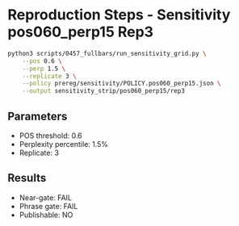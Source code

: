 # Reproduction Steps - Sensitivity pos060_perp15 Rep3

```bash
python3 scripts/0457_fullbars/run_sensitivity_grid.py \
    --pos 0.6 \
    --perp 1.5 \
    --replicate 3 \
    --policy prereg/sensitivity/POLICY.pos060_perp15.json \
    --output sensitivity_strip/pos060_perp15/rep3
```

## Parameters
- POS threshold: 0.6
- Perplexity percentile: 1.5%
- Replicate: 3

## Results
- Near-gate: FAIL
- Phrase gate: FAIL
- Publishable: NO
